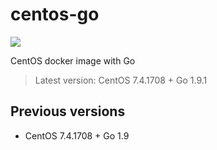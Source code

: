 # centos-go

[![](https://dockerbuildbadges.quelltext.eu/status.svg?organization=ssgreg&repository=centos-go)](https://hub.docker.com/r/ssgreg/centos-go/builds/)

CentOS docker image with Go

> Latest version: CentOS 7.4.1708 + Go 1.9.1

## Previous versions

* CentOS 7.4.1708 + Go 1.9
